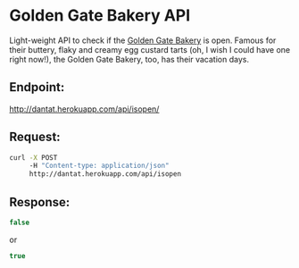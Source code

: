 Golden Gate Bakery API
===========

Light-weight API to check if the [Golden Gate Bakery](http://goldengatebakery.com/) is open. Famous for their buttery, flaky and creamy egg custard tarts (oh, I wish I could have one right now!), the Golden Gate Bakery, too, has their vacation days.

## Endpoint:

http://dantat.herokuapp.com/api/isopen/

## Request:
```bash
curl -X POST
     -H "Content-type: application/json"
     http://dantat.herokuapp.com/api/isopen
```

## Response:
```javascript
false
```

or

```javascript
true
```